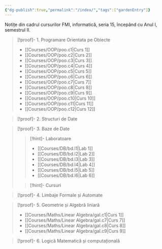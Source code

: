 ```yaml
---
{"dg-publish":true,"permalink":"/index/","tags":["gardenEntry"]}
---
```


Notițe din cadrul cursurilor FMI, informatică, seria 15, începând cu Anul I, semestrul II. 

>[!proof]- 1. Programare Orientata pe Obiecte 	
>- [[Courses/OOP/poo.c1\|Curs 1]]
>- [[Courses/OOP/poo.c2\|Curs 2]]
>- [[Courses/OOP/poo.c3\|Curs 3]]
>- [[Courses/OOP/poo.c4\|Curs 4]]
>- [[Courses/OOP/poo.c5\|Curs 5]]
>- [[Courses/OOP/poo.c6\|Curs 6]]
>- [[Courses/OOP/poo.c7\|Curs 7]]
>- [[Courses/OOP/poo.c8\|Curs 8]]
>- [[Courses/OOP/poo.c9\|Curs 9]]
>- [[Courses/OOP/poo.c10\|Curs 10]]
>- [[Courses/OOP/poo.c11\|Curs 11]]
>- [[Courses/OOP/poo.c12\|Curs 12]]

>[!proof]- 2. Structuri de Date

>[!proof]- 3. Baze de Date
>>[!hint]- Laboratoare
>>- [[Courses/DB/bd.l1\|Lab 1]]
>>- [[Courses/DB/bd.l2\|Lab 2]]
>>- [[Courses/DB/bd.l3\|Lab 3]]
>>- [[Courses/DB/bd.l4\|Lab 4]]
>>- [[Courses/DB/bd.l5\|Lab 5]]
>>- [[Courses/DB/bd.l6\|Lab 6]]
>
>>[!hint]- Cursuri

>[!proof]- 4. Limbaje Formale și Automate

>[!proof]- 5. Geometrie și Algebră liniară
>- [[Courses/Maths/Linear Algebra/gal.c1\|Curs 1]]
>- [[Courses/Maths/Linear Algebra/gal.c7\|Curs 7]]
>- [[Courses/Maths/Linear Algebra/gal.c8\|Curs 8]]
>- [[Courses/Maths/Linear Algebra/gal.c9\|Curs 9]]

>[!proof]- 6. Logică Matematică și computațională

